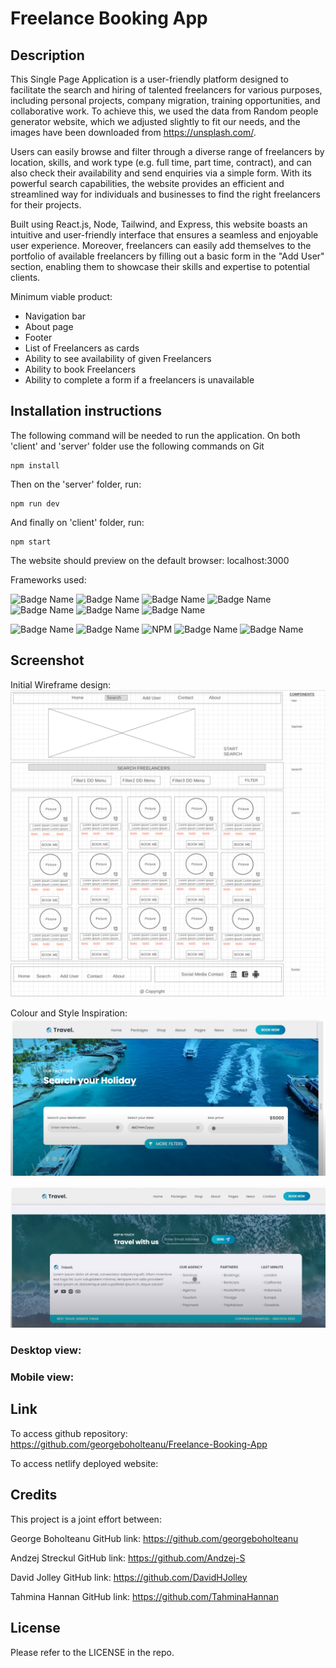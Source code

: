 # Freelance Booking App

## Description
This Single Page Application is a user-friendly platform designed to facilitate the search and hiring of talented freelancers for various purposes, including personal projects, company migration, training opportunities, and collaborative work. To achieve this, we used the data from Random people generator website, which we adjusted slightly to fit our needs, and the images have been downloaded from https://unsplash.com/.

Users can easily browse and filter through a diverse range of freelancers by location, skills, and work type (e.g. full time, part time, contract), and can also check their availability and send enquiries via a simple form. With its powerful search capabilities, the website provides an efficient and streamlined way for individuals and businesses to find the right freelancers for their projects.

Built using React.js, Node, Tailwind, and Express, this website boasts an intuitive and user-friendly interface that ensures a seamless and enjoyable user experience. Moreover, freelancers can easily add themselves to the portfolio of available freelancers by filling out a basic form in the "Add User" section, enabling them to showcase their skills and expertise to potential clients.

Minimum viable product:
* Navigation bar
* About page
* Footer
* List of Freelancers as cards
* Ability to see availability of given Freelancers
* Ability to book Freelancers
* Ability to complete a form if a freelancers is unavailable


## Installation instructions
The following command will be needed to run the application. On both 'client' and 'server' folder use the following commands on Git

```
npm install
```
Then on the 'server' folder, run:
```
npm run dev
```
And finally on 'client' folder, run:
```
npm start
```
The website should preview on the default browser: localhost:3000

Frameworks used:

![Badge Name](https://img.shields.io/badge/HTML5-E34F26?style=for-the-badge&logo=html5&logoColor=white)
![Badge Name](https://img.shields.io/badge/JavaScript-323330?style=for-the-badge&logo=javascript&logoColor=F7DF1E)
![Badge Name](https://img.shields.io/badge/React-20232A?style=for-the-badge&logo=react&logoColor=61DAFB)
![Badge Name](https://img.shields.io/badge/Node.js-339933?style=for-the-badge&logo=nodedotjs&logoColor=white)
![Badge Name](https://img.shields.io/badge/Tailwind_CSS-38B2AC?style=for-the-badge&logo=tailwind-css&logoColor=white)
![Badge Name](https://img.shields.io/badge/Express-000000.svg?style=for-the-badge&logo=Express&logoColor=white)
![Badge Name](https://img.shields.io/badge/python-3670A0?style=for-the-badge&logo=python&logoColor=ffdd54)

![Badge Name](https://img.shields.io/badge/GIT-E44C30?style=for-the-badge&logo=git&logoColor=white)
![Badge Name](https://img.shields.io/badge/VSCode-0078D4?style=for-the-badge&logo=visual%20studio%20code&logoColor=white) 
![NPM](https://img.shields.io/badge/NPM-%23CB3837.svg?style=for-the-badge&logo=npm&logoColor=white)
![Badge Name](https://img.shields.io/badge/GitHub-181717.svg?style=for-the-badge&logo=GitHub&logoColor=white)
![Badge Name](https://img.shields.io/badge/Netlify-00C7B7.svg?style=for-the-badge&logo=Netlify&logoColor=white)

## Screenshot
Initial Wireframe design:
![Screenshot-of-Wireframe](./client/public/assets/images/Wireframe.png)

Colour and Style Inspiration:
![Screenshot-of-design-inspiration](./client/public/assets/images/Youtube-ReactJs-Travel-website-design-inspo-banner-byIzraTech.png)

![Screenshot-of-design-inspiration-Footer](./client/public/assets/images/Youtube-ReactJs-Travel-website-design-inspo-footer-byIzraTech.png)



### Desktop view:



### Mobile view:



## Link

To access github repository:
https://github.com/georgeboholteanu/Freelance-Booking-App


To access netlify deployed website:


## Credits

This project is a joint effort between:

George Boholteanu
GitHub link: https://github.com/georgeboholteanu

Andzej Streckul
GitHub link: https://github.com/Andzej-S

David Jolley
GitHub link: https://github.com/DavidHJolley

Tahmina Hannan
GitHub link: https://github.com/TahminaHannan

## License

Please refer to the LICENSE in the repo.